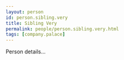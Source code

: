 ```yaml
---
layout: person
id: person.sibling.very
title: Sibling Very
permalink: people/person.sibling.very.html
tags: [company.palace]
---
```


Person details...